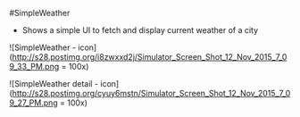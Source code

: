 #SimpleWeather

- Shows a simple UI to fetch and display current weather of a city

![SimpleWeather - icon](http://s28.postimg.org/i8zwxxd2j/Simulator_Screen_Shot_12_Nov_2015_7_09_33_PM.png = 100x)

![SimpleWeather detail - icon](http://s28.postimg.org/cyuy6mstn/Simulator_Screen_Shot_12_Nov_2015_7_09_27_PM.png = 100x)